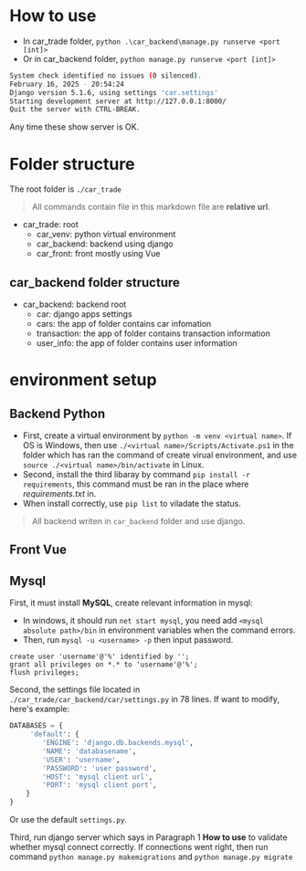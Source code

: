 # How to use
- In car_trade folder, `python .\car_backend\manage.py runserve <port [int]>`
- Or in car_backend folder, `python manage.py runserve <port [int]>`
```bash
System check identified no issues (0 silenced).
February 16, 2025 - 20:54:24
Django version 5.1.6, using settings 'car.settings'
Starting development server at http://127.0.0.1:8000/
Quit the server with CTRL-BREAK.
```
Any time these show server is OK.


# Folder structure
The root folder is `./car_trade`
> All commands contain file in this markdown file are **relative url**.
- car_trade: root
  - car_venv: python virtual environment
  - car_backend: backend using django
  - car_front: front mostly using Vue

## car_backend folder structure
- car_backend: backend root 
  - car: django apps settings 
  - cars: the app of folder contains car infomation
  - transaction: the app of folder contains transaction information
  - user_info: the app of folder contains user information


# environment setup
## Backend Python
- First, create a virtual environment by `python -m venv <virtual name>`. If OS is Windows, then use `./<virtual name>/Scripts/Activate.ps1` in the folder which has ran the command of create virual environment, and use `source ./<virtual name>/bin/activate` in Linux.
- Second, install the third libaray by command `pip install -r requirements`, this command must be ran in the place where *requirements.txt* in.
- When install correctly, use `pip list` to viladate the status.
> All backend writen in `car_backend` folder and use django.

## Front Vue


## Mysql
First, it must install **MySQL**, create relevant information in mysql:
- In windows, it should run `net start mysql`, you need add `<mysql absolute path>/bin` in environment variables when the command errors.
- Then, run `mysql -u <username> -p` then input password.
```mysql
create user 'username'@'%' identified by '';
grant all privileges on *.* to 'username'@'%';
flush privileges;
```

Second, the settings file located in `./car_trade/car_backend/car/settings.py` in 78 lines. If want to modify, here's example:
```python
DATABASES = {
     'default': {
        'ENGINE': 'django.db.backends.mysql',
        'NAME': 'databasename',
        'USER': 'username',
        'PASSWORD': 'user password',
        'HOST': 'mysql client url', 
        'PORT': 'mysql client port',
    }
}
```
Or use the default `settings.py`.

Third, run django server which says in Paragraph 1 **How to use** to validate whether mysql connect correctly.
If connections went right, then run command `python manage.py makemigrations` and `python manage.py migrate`

